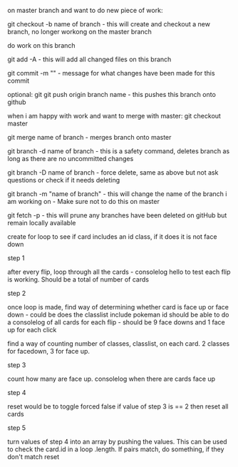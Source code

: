 on master branch and want to do new piece of work:

git checkout -b name of branch - this will create and checkout a new branch, no longer workong on the master branch

do work on this branch

git add -A - this will add all changed files on this branch

git commit -m "" - message for what changes have been made for this commit

optional: git git push origin branch name - this pushes this branch onto github

when i am happy with work and want to merge with master: git checkout master

git merge name of branch - merges branch onto master



git branch -d name of branch - this is a safety command, deletes branch as long as there are no uncommitted changes

git branch -D name of branch - force delete, same as above but not ask questions or check if it needs deleting


git branch -m "name of branch" - this will change the name of the branch i am working on - Make sure not to do this on master

git fetch -p - this will prune any branches have been deleted on gitHub but remain locally available



create for loop to see if card includes an id class, if it does it is not face down

step 1

after every flip, loop through all the cards - consolelog hello to test each flip is working. Should be a total of number of cards

step 2

once loop is made, find way of determining whether card is face up or face down - could be does the classlist include pokeman id
should be able to do a consolelog of all cards for each flip - should be 9 face downs and 1 face up for each click

find a way of counting number of classes, classlist, on each card. 2 classes for facedown, 3 for face up. 

step 3 

count how many are face up. consolelog when there are cards face up

step 4

reset would be to toggle forced false 
if value of step 3 is == 2 then reset all cards

step 5

turn values of step 4 into an array by pushing the values. This can be used to check the card.id in a loop .length. If pairs match, do something, if they don't match reset 